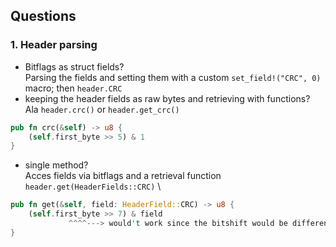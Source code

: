 ## Questions
### 1. Header parsing
- Bitflags as struct fields? \
Parsing the fields and setting them with a custom `set_field!("CRC", 0)` macro; then `header.CRC`
- keeping the header fields as raw bytes and retrieving with functions? \
Ala `header.crc()` or `header.get_crc()`
```rust
pub fn crc(&self) -> u8 {
	(self.first_byte >> 5) & 1
}
```
- single method? \
Acces fields via bitflags and a retrieval function `header.get(HeaderFields::CRC)` \
```rust
pub fn get(&self, field: HeaderField::CRC) -> u8 {
	(self.first_byte >> 7) & field
		 	 ^^^^---> would't work since the bitshift would be different for every flag
}
```
